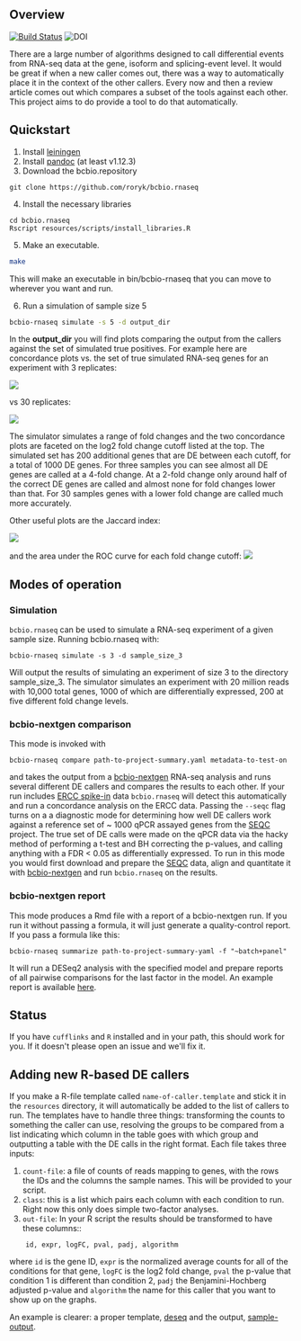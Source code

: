 <head>
    <script type="text/javascript"
            src="http://cdn.mathjax.org/mathjax/latest/MathJax.js?config=TeX-AMS-MML_HTMLorMML">
    </script>
</head>

## Overview
[![Build Status](https://secure.travis-ci.org/roryk/bcbio.rnaseq.png)](http://travis-ci.org/roryk/bcbio.rnaseq) ![DOI](https://zenodo.org/badge/3658/roryk/bcbio.rnaseq.png)


There are a large number of algorithms designed to call differential
events from RNA-seq data at the gene, isoform and splicing-event
level. It would be great if when a new caller comes out, there was a
way to automatically place it in the context of the other
callers. Every now and then a review article comes out which compares
a subset of the tools against each other. This project aims to do provide
a tool to do that automatically.

## Quickstart

1. Install [leiningen](https://github.com/technomancy/leiningen)
2. Install [pandoc](http://johnmacfarlane.net/pandoc/) (at least v1.12.3)
3. Download the bcbio.repository

```
git clone https://github.com/roryk/bcbio.rnaseq
```

4. Install the necessary libraries

```
cd bcbio.rnaseq
Rscript resources/scripts/install_libraries.R
```

5. Make an executable.

```bash
make
```

This will make an executable in bin/bcbio-rnaseq that you can move to wherever
you want and run.

6. Run a simulation of sample size 5

```bash
bcbio-rnaseq simulate -s 5 -d output_dir
```

In the **output_dir** you will find plots comparing the output from
the callers against the set of simulated true positives. For example
here are concordance plots vs. the set of true simulated RNA-seq genes for
an experiment with 3 replicates:

![](https://raw.githubusercontent.com/roryk/bcbio.rnaseq/master/docs/images/concordant.png)

vs 30 replicates:

![](https://raw.githubusercontent.com/roryk/bcbio.rnaseq/master/docs/images/concordant_30replicates.png)

The simulator simulates a range of fold changes and the two concordance plots are
faceted on the log2 fold change cutoff listed at the top. The simulated set has
200 additional genes that are DE between each cutoff, for a total of 1000 DE genes.
For three samples you can see almost all DE genes are called at a 4-fold change.
At a 2-fold change only around half of the correct DE genes are called and almost none
for fold changes lower than that. For 30 samples genes with a lower fold change are
called much more accurately.

Other useful plots are the Jaccard index:

![](https://raw.githubusercontent.com/roryk/bcbio.rnaseq/master/docs/images/jaccard.png)

and the area under the ROC curve for each fold change cutoff:
![](https://raw.githubusercontent.com/roryk/bcbio.rnaseq/master/docs/images/logFC-auc-plot.png)


## Modes of operation
### Simulation
``bcbio.rnaseq`` can be used to simulate a RNA-seq experiment of
a given sample size. Running bcbio.rnaseq with:

```
bcbio-rnaseq simulate -s 3 -d sample_size_3
```
Will output the results of simulating an experiment of size 3 to the
directory sample_size_3. The simulator simulates an experiment with 20 million
reads with 10,000 total genes, 1000 of which are differentially expressed,
200 at five different fold change levels.

### bcbio-nextgen comparison
This mode is invoked with

```
bcbio-rnaseq compare path-to-project-summary.yaml metadata-to-test-on
```

and takes the output from a
[bcbio-nextgen][bcbio-nextgen] RNA-seq analysis and runs several
different DE callers and compares the results to each other. If your
run includes [ERCC spike-in][ERCC] data ``bcbio.rnaseq`` will detect
this automatically and run a concordance analysis on the ERCC data.
Passing the ``--seqc`` flag turns on a
a diagnostic mode
for determining how well DE callers work against a reference set of ~
1000 qPCR assayed genes from the [SEQC][SEQC] project. The true set of
DE calls were made on the qPCR data via the hacky method of performing
a t-test and BH correcting the p-values, and calling anything with a
FDR < 0.05 as differentially expressed. To run in this mode you would
first download and prepare the [SEQC][SEQC] data, align and quantitate it with
[bcbio-nextgen][bcbio-nextgen] and run ``bcbio.rnaseq`` on the
results.

### bcbio-nextgen report
This mode produces a Rmd file with a report of a bcbio-nextgen run. If
you run it without passing a formula, it will just generate a
quality-control report. If you pass a formula like this:

```
bcbio-rnaseq summarize path-to-project-summary-yaml -f "~batch+panel"
```

It will run a DESeq2 analysis with the specified model and prepare reports
of all pairwise comparisons for the last factor in the model. An example
report is available [here][example-summary].


## Status

If you have ``cufflinks`` and ``R`` installed and in your path, this
should work for you.  If it doesn't please open an issue and we'll fix
it.

## Adding new R-based DE callers

If you make a R-file template called ``name-of-caller.template`` and
stick it in the ``resources`` directory, it will automatically be
added to the list of callers to run. The templates have to handle
three things: transforming the counts to something the caller can use,
resolving the groups to be compared from a list indicating which
column in the table goes with which group and outputting a table with
the DE calls in the right format. Each file takes three inputs:

1. ``count-file``: a file of counts of reads mapping to genes, with
the rows the IDs and the columns the sample names. This will be
provided to your script.
2. ``class``: this is a list which pairs each column with each
   condition to run.  Right now this only does simple two-factor
   analyses.
3. ``out-file``: In your R script the results should be transformed to
   have these columns::

```
    id, expr, logFC, pval, padj, algorithm
```

where ``id`` is the gene ID, ``expr`` is the normalized average counts
for all of the conditions for that gene, ``logFC`` is the log2 fold
change, ``pval`` the p-value that condition 1 is different than
condition 2, ``padj`` the Benjamini-Hochberg adjusted p-value and
``algorithm`` the name for this caller that you want to show up on the
graphs.

An example is clearer: a proper template, [deseq][deseq]
and the output, [sample-output][sample-output].

[SEQC]: http://www.ncbi.nlm.nih.gov/geo/query/acc.cgi?acc=GSE49712
[deseq]: http://raw.github.com/roryk/bcbio.rnaseq/master/resources/templates/deseq.template
[sample-output]: http://raw.github.com/roryk/bcbio.rnaseq/master/resources/test-analysis/deseq_A_vs_B.tsv
[trimming]: http://biorxiv.org/content/early/2013/12/23/000422
[bcbio-nextgen]: https://github.com/chapmanb/bcbio-nextgen
[metadata]: https://github.com/chapmanb/bcbio-nextgen/blob/master/docs/contents/configuration.rst#sample-information
[ERCC]: http://www.lifetechnologies.com/order/catalog/product/4456740
[dl]: http://github.com/roryk/bcbio.rnaseq/releases/download/v.0.1.0a/bcbio.rnaseq-0.1.0a.jar
[example-summary]: https://rawgit.com/roryk/bcbio.rnaseq/master/docs/qc-summary.html
